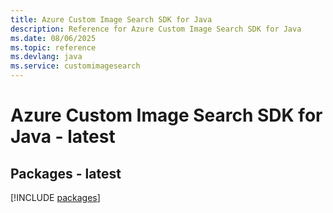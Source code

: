 ```yaml
---
title: Azure Custom Image Search SDK for Java
description: Reference for Azure Custom Image Search SDK for Java
ms.date: 08/06/2025
ms.topic: reference
ms.devlang: java
ms.service: customimagesearch
---
```

# Azure Custom Image Search SDK for Java - latest
## Packages - latest
[!INCLUDE [packages](custom-image-search-index.md)]